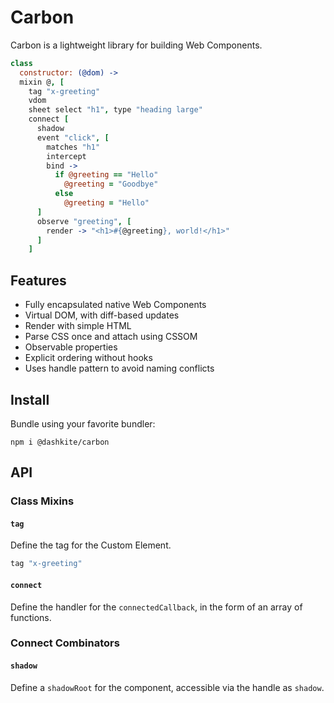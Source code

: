 # Carbon

Carbon is a lightweight library for building Web Components.

```coffeescript
class
  constructor: (@dom) ->
  mixin @, [
    tag "x-greeting"
    vdom
    sheet select "h1", type "heading large"
    connect [
      shadow
      event "click", [
        matches "h1"
        intercept
        bind ->
          if @greeting == "Hello"
            @greeting = "Goodbye"
          else
            @greeting = "Hello"
      ]
      observe "greeting", [
        render -> "<h1>#{@greeting}, world!</h1>"
      ]
    ]
```

## Features

- Fully encapsulated native Web Components
- Virtual DOM, with diff-based updates
- Render with simple HTML
- Parse CSS once and attach using CSSOM
- Observable properties
- Explicit ordering without hooks
- Uses handle pattern to avoid naming conflicts

## Install

Bundle using your favorite bundler:

```
npm i @dashkite/carbon
```

## API

### Class Mixins

#### `tag`

Define the tag for the Custom Element.

```coffeescript
tag "x-greeting"
```

#### `connect`

Define the handler for the `connectedCallback`, in the form of an array of functions.

### Connect Combinators

#### `shadow`

Define a `shadowRoot` for the component, accessible via the handle as `shadow`.